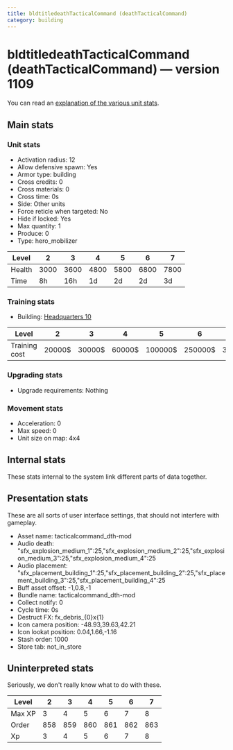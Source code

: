 ```yaml
---
title: bldtitledeathTacticalCommand (deathTacticalCommand)
category: building
---
```


# bldtitledeathTacticalCommand (deathTacticalCommand) — version 1109

You can read an [explanation  of the various unit stats](unitexplained.md).

## Main stats

### Unit stats

  * Activation radius: 12
  * Allow defensive spawn: Yes
  * Armor type: building
  * Cross credits: 0
  * Cross materials: 0
  * Cross time: 0s
  * Side: Other units
  * Force reticle when targeted: No
  * Hide if locked: Yes
  * Max quantity: 1
  * Produce: 0
  * Type: hero_mobilizer

|Level |2   |3   |4   |5   |6   |7   |
|------|----|----|----|----|----|----|
|Health|3000|3600|4800|5800|6800|7800|
|Time  |8h  |16h |1d  |2d  |2d  |3d  |


### Training stats

  * Building: [Headquarters 10](smugglerHQ.html)

|Level        |2     |3     |4     |5      |6      |7      |
|-------------|------|------|------|-------|-------|-------|
|Training cost|20000$|30000$|60000$|100000$|250000$|375000$|


### Upgrading stats

  * Upgrade requirements: Nothing

### Movement stats

  * Acceleration: 0
  * Max speed: 0
  * Unit size on map: 4x4

## Internal stats

These stats internal to the system link different parts of data together.


## Presentation stats

These are all sorts of user interface settings, that should not interfere with gameplay.

  * Asset name: tacticalcommand_dth-mod
  * Audio death: "sfx_explosion_medium_1":25,"sfx_explosion_medium_2":25,"sfx_explosion_medium_3":25,"sfx_explosion_medium_4":25
  * Audio placement: "sfx_placement_building_1":25,"sfx_placement_building_2":25,"sfx_placement_building_3":25,"sfx_placement_building_4":25
  * Buff asset offset: -1,0.8,-1
  * Bundle name: tacticalcommand_dth-mod
  * Collect notify: 0
  * Cycle time: 0s
  * Destruct FX: fx_debris_{0}x{1}
  * Icon camera position: -48.93,39.63,42.21
  * Icon lookat position: 0.04,1.66,-1.16
  * Stash order: 1000
  * Store tab: not_in_store

## Uninterpreted stats

Seriously, we don't really know what to do with these.

|Level |2  |3  |4  |5  |6  |7  |
|------|---|---|---|---|---|---|
|Max XP|3  |4  |5  |6  |7  |8  |
|Order |858|859|860|861|862|863|
|Xp    |3  |4  |5  |6  |7  |8  |


